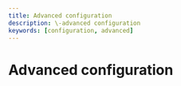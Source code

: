 ```yaml
---
title: Advanced configuration
description: \-advanced configuration
keywords: [configuration, advanced]
---
```


# Advanced configuration
